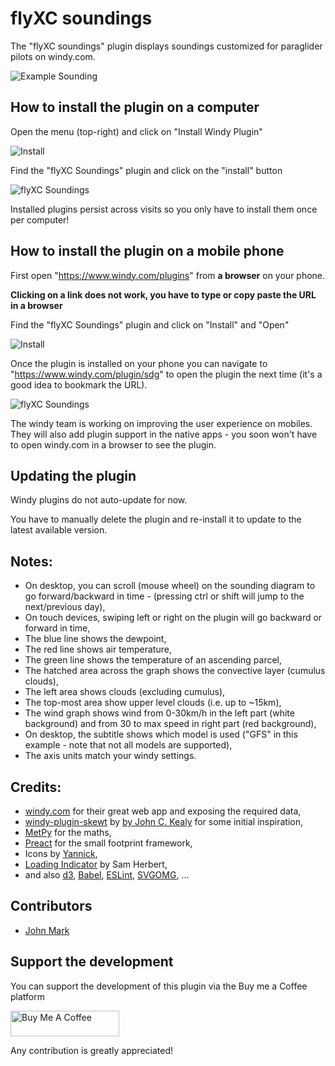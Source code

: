 # flyXC soundings

The "flyXC soundings" plugin displays soundings customized for paraglider pilots on windy.com.

![Example Sounding](docs/sounding.png)

## How to install the plugin on a computer

Open the menu (top-right) and click on "Install Windy Plugin"

![Install](docs/1-install.png)

Find the "flyXC Soundings" plugin and click on the "install" button

![flyXC Soundings](docs/2-sdg.png)

Installed plugins persist across visits so you only have to install them once per computer!

## How to install the plugin on a mobile phone

First open "https://www.windy.com/plugins" from **a browser** on your phone.

**Clicking on a link does not work, you have to type or copy paste the URL in a browser**

Find the "flyXC Soundings" plugin and click on "Install" and "Open"

![Install](docs/1-mob-install.png)

Once the plugin is installed on your phone you can navigate to "https://www.windy.com/plugin/sdg" to open the plugin the next time (it's a good idea to bookmark the URL).

![flyXC Soundings](docs/2-mob-sdg.png)

The windy team is working on improving the user experience on mobiles. They will also add plugin support in the native apps - you soon won't have to open windy.com in a browser to see the plugin.

## Updating the plugin

Windy plugins do not auto-update for now.

You have to manually delete the plugin and re-install it to update to the latest available version.

## Notes:

- On desktop, you can scroll (mouse wheel) on the sounding diagram to go forward/backward in time - (pressing ctrl or shift will jump to the next/previous day),
- On touch devices, swiping left or right on the plugin will go backward or forward in time,
- The blue line shows the dewpoint,
- The red line shows air temperature,
- The green line shows the temperature of an ascending parcel,
- The hatched area across the graph shows the convective layer (cumulus clouds),
- The left area shows clouds (excluding cumulus),
- The top-most area show upper level clouds (i.e. up to ~15km),
- The wind graph shows wind from 0-30km/h in the left part (white background) and from 30 to max speed in right part (red background),
- On desktop, the subtitle shows which model is used ("GFS" in this example - note that not all models are supported),
- The axis units match your windy settings.

## Credits:

- [windy.com](https://www.windy.com) for their great web app and exposing the required data,
- [windy-plugin-skewt](https://github.com/johnckealy/windy-plugin-skewt) by [by John C. Kealy](https://github.com/johnckealy) for some initial inspiration,
- [MetPy](https://unidata.github.io/MetPy) for the maths,
- [Preact](https://preactjs.com/) for the small footprint framework,
- Icons by [Yannick](https://www.flaticon.com/authors/yannick),
- [Loading Indicator](https://github.com/SamHerbert/SVG-Loaders) by Sam Herbert,
- and also [d3](https://d3js.org/), [Babel](https://babeljs.io/), [ESLint](https://eslint.org/), [SVGOMG](https://jakearchibald.github.io/svgomg/), ...

## Contributors

- [John Mark](https://github.com/johnmarkredding)

## Support the development

You can support the development of this plugin via the Buy me a Coffee platform

<a href="https://www.buymeacoffee.com/vic.b" target="_blank"><img src="https://cdn.buymeacoffee.com/buttons/default-orange.png" alt="Buy Me A Coffee" height="41" width="174"></a>

Any contribution is greatly appreciated!
